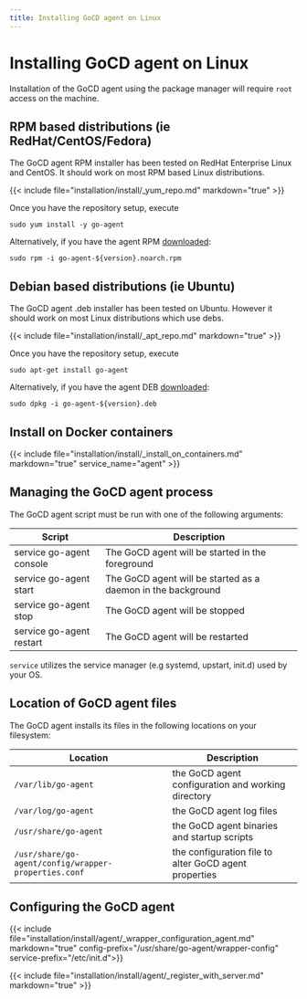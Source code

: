 ```yaml
---
title: Installing GoCD agent on Linux
---
```


# Installing GoCD agent on Linux

Installation of the GoCD agent using the package manager will require `root` access on the machine.

## RPM based distributions (ie RedHat/CentOS/Fedora)

The GoCD agent RPM installer has been tested on RedHat Enterprise Linux and CentOS. It should work on most RPM based Linux distributions.

{{< include file="installation/install/_yum_repo.md" markdown="true" >}}

Once you have the repository setup, execute

```shell
sudo yum install -y go-agent
```

Alternatively, if you have the agent RPM [downloaded](https://www.gocd.org/download):

```shell
sudo rpm -i go-agent-${version}.noarch.rpm
```

## Debian based distributions (ie Ubuntu)

The GoCD agent .deb installer has been tested on Ubuntu. However it should work on most Linux distributions which use debs.

{{< include file="installation/install/_apt_repo.md" markdown="true" >}}

Once you have the repository setup, execute

```shell
sudo apt-get install go-agent
```

Alternatively, if you have the agent DEB [downloaded](https://www.gocd.org/download):

```shell
sudo dpkg -i go-agent-${version}.deb
```

## Install on Docker containers

{{< include file="installation/install/_install_on_containers.md" markdown="true" service_name="agent" >}}

## Managing the GoCD agent process

The GoCD agent script must be run with one of the following arguments:

| Script                                             | Description                                                              |
| -------------------------------------------------- | ------------------------------------------------------------------------ |
|  service go-agent console                          | The GoCD agent will be started in the foreground                         |
|  service go-agent start                            | The GoCD agent will be started as a daemon in the background             |
|  service go-agent stop                             | The GoCD agent will be stopped                                           |
|  service go-agent restart                          | The GoCD agent will be restarted                                         |

`service` utilizes the service manager (e.g systemd, upstart, init.d) used by your OS.

## Location of GoCD agent files

The GoCD agent installs its files in the following locations on your filesystem:

| Location                                             | Description                                           |
| ---------------------------------------------------- | ----------------------------------------------------- |
| `/var/lib/go-agent`                                 | the GoCD agent configuration and working directory    |
| `/var/log/go-agent`                                  | the GoCD agent log files                              |
| `/usr/share/go-agent`                                | the GoCD agent binaries and startup scripts           |
| `/usr/share/go-agent/config/wrapper-properties.conf` | the configuration file to alter GoCD agent properties |

## Configuring the GoCD agent

{{< include file="installation/install/agent/_wrapper_configuration_agent.md" markdown="true" config-prefix="/usr/share/go-agent/wrapper-config" service-prefix="/etc/init.d">}}

{{< include file="installation/install/agent/_register_with_server.md" markdown="true" >}}
